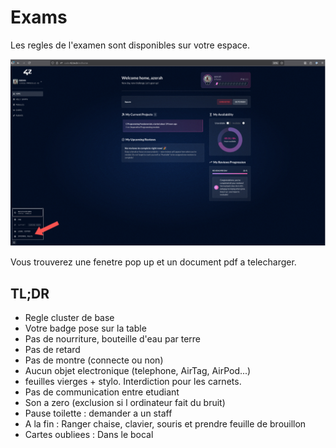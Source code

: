 # Exams

Les regles de l'examen sont disponibles sur votre espace.

![Exam](/assets/exam.png)

Vous trouverez une fenetre pop up et un document pdf a telecharger.

## TL;DR

- Regle cluster de base 
- Votre badge pose sur la table
- Pas de nourriture, bouteille d'eau par terre
- Pas de retard
- Pas de montre (connecte ou non)
- Aucun objet electronique (telephone, AirTag, AirPod...)
- feuilles vierges + stylo. Interdiction pour les carnets.
- Pas de communication entre etudiant
- Son a zero (exclusion si l ordinateur fait du bruit)
- Pause toilette : demander a un staff
- A la fin : Ranger chaise, clavier, souris et prendre feuille de brouillon
- Cartes oubliees : Dans le bocal  